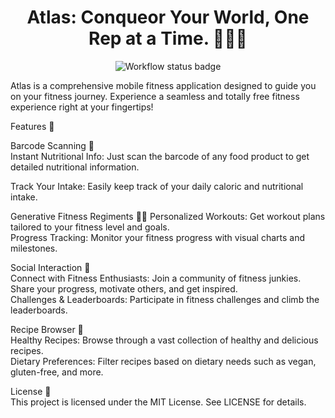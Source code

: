 <div align="center">
    <h1>Atlas: Conqueor Your World, One Rep at a Time. 🏋️‍♂️🍎</h1>
    <img src="https://github.com/<OWNER>/<REPOSITORY>/actions/workflows/<WORKFLOW_FILE>/badge.svg" alt="Workflow status badge">
</div>

Atlas is a comprehensive mobile fitness application designed to guide you on your fitness journey. Experience a seamless and totally free fitness experience right at your fingertips!

Features 🌟  

Barcode Scanning 🛒  
Instant Nutritional Info: Just scan the barcode of any food product to get detailed nutritional information.

Track Your Intake: Easily keep track of your daily caloric and nutritional intake.  

Generative Fitness Regiments 🏃‍♀️
Personalized Workouts: Get workout plans tailored to your fitness level and goals.  
Progress Tracking: Monitor your fitness progress with visual charts and milestones.  

Social Interaction 🤝  
Connect with Fitness Enthusiasts: Join a community of fitness junkies. Share your progress, motivate others, and get inspired.  
Challenges & Leaderboards: Participate in fitness challenges and climb the leaderboards.  

Recipe Browser 🍲  
Healthy Recipes: Browse through a vast collection of healthy and delicious recipes.  
Dietary Preferences: Filter recipes based on dietary needs such as vegan, gluten-free, and more.


License 📄  
This project is licensed under the MIT License. See LICENSE for details.
